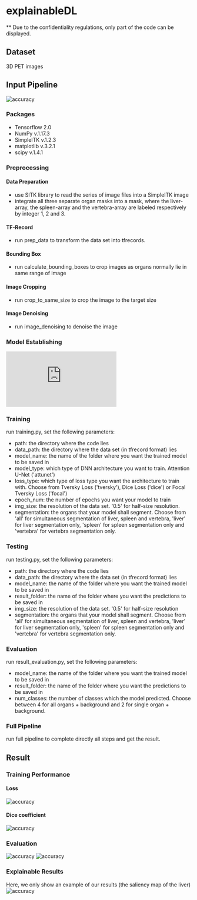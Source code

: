 # explainableDL
** Due to the confidentiality regulations, only part of the code can be displayed.
## Dataset
3D PET images
## Input Pipeline
![accuracy](https://github.com/Yii99/explainableDL/tree/main/fig/flow.png)
### Packages 
* Tensorflow 2.0
* NumPy v.1.17.3
* SimpleITK v.1.2.3
* matplotlib v.3.2.1
* scipy v.1.4.1
### Preprocessing
#### Data Preparation
* use SITK library  to read the series of image files into a SimpleITK image
* integrate all three separate organ masks into a mask, where the liver-array, the spleen-array and the vertebra-array are labeled respectively by integer 1, 2 and 3.
#### TF-Record
* run prep_data to transform the data set into tfrecords.
#### Bounding Box
* run calculate_bounding_boxes to crop images as organs normally lie in same range of image
#### Image Cropping
* run crop_to_same_size to crop the image to the target size
#### Image Denoising
* run image_denoising to denoise the image
### Model Establishing
![accuracy](https://github.com/Yii99/explainableDL/tree/main/fig/Att-Unet.pdf)
### Training
run training.py, set the following parameters:
* path: the directory where the code lies
* data_path: the directory where the data set (in tfrecord format) lies
* model_name: the name of the folder where you want the trained model to be saved in
* model_type: which type of DNN architecture you want to train. Attention U-Net ('attunet')
* loss_type: which type of loss type you want the architecture to train with. Choose from Tversky Loss ('tversky'), Dice Loss ('dice') or Focal Tversky Loss ('focal')
* epoch_num: the number of epochs you want your model to train
* img_size: the resolution of the data set. '0.5' for half-size resolution.
* segmentation: the organs that your model shall segment. Choose from 'all' for simultaneous segmentation of liver, spleen and vertebra, 'liver' for liver segmentation only, 'spleen' for spleen segmentation only and 'vertebra' for vertebra segmentation only.
### Testing
run testing.py, set the following parameters:
* path: the directory where the code lies
* data_path: the directory where the data set (in tfrecord format) lies
* model_name: the name of the folder where you want the trained model to be saved in
* result_folder: the name of the folder where you want the predictions to be saved in
* img_size: the resolution of the data set. '0.5' for half-size resolution
* segmentation: the organs that your model shall segment. Choose from 'all' for simultaneous segmentation of liver, spleen and vertebra, 'liver' for liver segmentation only, 'spleen' for spleen segmentation only and 'vertebra' for vertebra segmentation only.
### Evaluation
run result_evaluation.py, set the following parameters:
* model_name: the name of the folder where you want the trained model to be saved in
* result_folder: the name of the folder where you want the predictions to be saved in
* num_classes: the number of classes which the model predicted. Choose between 4 for all organs + background and 2 for single organ + background.
### Full Pipeline
run full pipeline to complete directly all steps and get the result.
## Result
### Training Performance
#### Loss
![accuracy](https://github.com/Yii99/explainableDL/tree/main/fig/loss.png)
#### Dice coefficient
![accuracy](https://github.com/Yii99/explainableDL/tree/main/fig/dc.png)
### Evaluation
![accuracy](https://github.com/Yii99/explainableDL/tree/main/fig/tcdc.png)
![accuracy](https://github.com/Yii99/explainableDL/tree/main/fig/cm.png)
### Explainable Results 
Here, we only show an example of our results (the saliency map of the liver)
![accuracy](https://github.com/Yii99/explainableDL/tree/main/fig/total_1.png)
